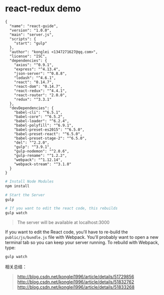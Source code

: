 # react-redux demo
```配置文件
{
  "name": "react-guide",
  "version": "1.0.0",
  "main": "server.js",
  "scripts": {
    "start": "gulp"
  },
  "author": "konglei <1347271627@qq.com>",
  "license": "ISC",
  "dependencies": {
    "axios": "^0.9.1",
    "express": "^4.13.4",
    "json-server": "^0.8.8",
    "lodash": "^4.6.1",
    "react": "0.14.7",
    "react-dom": "0.14.7",
    "react-redux": "^4.4.1",
    "react-router": "2.0.0",
    "redux": "^3.3.1"
  },
  "devDependencies": {
    "babel-cli": "^6.5.1",
    "babel-core": "^6.5.2",
    "babel-loader": "^6.2.4",
    "babel-polyfill": "^6.9.1",
    "babel-preset-es2015": "^6.5.0",
    "babel-preset-react": "^6.5.0",
    "babel-preset-stage-2": "^6.5.0",
    "del": "^2.2.0",
    "gulp": "^3.9.1",
    "gulp-nodemon": "^2.0.6",
    "gulp-rename": "^1.2.2",
    "webpack": "^1.12.14",
    "webpack-stream": "^3.1.0"
  }
}

```

```sh
# Install Node Modules
npm install

# Start the Server
gulp

# If you want to edit the react code, this rebuilds
gulp watch
```

> The server will be available at localhost:3000

If you want to edit the React code, you'll have to re-build the `public/js/bundle.js` file with Webpack. You'll probably want to open a new terminal tab so you can keep your server running. To rebuild with Webpack, type:

```sh
gulp watch
```

相关总结：
  >http://blog.csdn.net/konglei1996/article/details/51729856
  >http://blog.csdn.net/konglei1996/article/details/51832762
  >http://blog.csdn.net/konglei1996/article/details/51833268

















